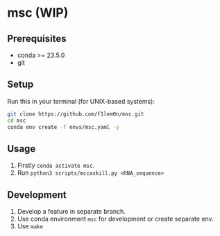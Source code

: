 # msc (WIP)

## Prerequisites

- conda >= 23.5.0
- git

## Setup

Run this in your terminal (for UNIX-based systems):

```sh
git clone https://github.com/f1lem0n/msc.git
cd msc
conda env create -f envs/msc.yaml -y
```

## Usage

1. Firstly `conda activate msc`.
2. Run `python3 scripts/mccaskill.py <RNA_sequence>`

## Development

1. Develop a feature in separate branch.
2. Use conda environment `msc` for development or create separate env.
3. Use `make`